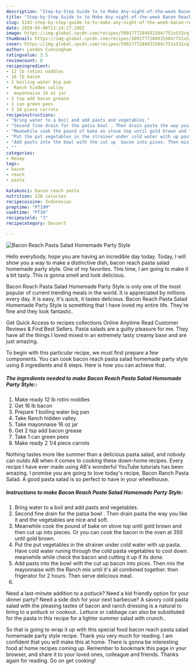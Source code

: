 ```yaml
---
description: "Step-by-Step Guide to to Make Any-night-of-the-week Bacon Reach Pasta Salad Homemade Party Style"
title: "Step-by-Step Guide to to Make Any-night-of-the-week Bacon Reach Pasta Salad Homemade Party Style"
slug: 5142-step-by-step-guide-to-to-make-any-night-of-the-week-bacon-reach-pasta-salad-homemade-party-style
date: 2020-05-06T11:14:17.246Z
image: https://img-global.cpcdn.com/recipes/5091777284931584/751x532cq70/bacon-reach-pasta-salad-homemade-party-style-recipe-main-photo.jpg
thumbnail: https://img-global.cpcdn.com/recipes/5091777284931584/751x532cq70/bacon-reach-pasta-salad-homemade-party-style-recipe-main-photo.jpg
cover: https://img-global.cpcdn.com/recipes/5091777284931584/751x532cq70/bacon-reach-pasta-salad-homemade-party-style-recipe-main-photo.jpg
author: Landon Cunningham
ratingvalue: 3.5
reviewcount: 8
recipeingredient:
- 12 lb rotini noddles
- 16 lb bacon
- 1 boiling water big pan
-  Ranch hidden valley
-  mayonnaise 16 oz jar
- 2 tsp add bacon grease
- 1 can green pees
- 2 14 piece carrots
recipeinstructions:
- "Bring water to a boil and add pasts and vegetables."
- "Second fine drain for the patsa bowl . Then drain pasta the way you like it and the vegetables are nice and soft."
- "Meanwhile cook the pound of bake on stove top until gold brown and then cut up into pieces. Or you can cook the bacon in the oven at 350 until gold brown."
- "Put the put vegetables in the strainer under cold water with up pasta.  Have cold water runing through the cold pasta vegetables to cool down. meanwhile while check the bacon and cutting it up if its done."
- "Add pasts into the bowl with the cut up  bacon into pices. Then mix the mayonnaise with the Ranch mix until it&#39;s all combined together. then frigerator for 2 hours. Then serve delicious meal."
- ""
categories:
- Resep
tags:
- bacon
- reach
- pasta

katakunci: bacon reach pasta
nutrition: 228 calories
recipecuisine: Indonesian
preptime: "PT19M"
cooktime: "PT1H"
recipeyield: "3"
recipecategory: Dessert

---
```



![Bacon Reach Pasta Salad Homemade Party Style](https://img-global.cpcdn.com/recipes/5091777284931584/751x532cq70/bacon-reach-pasta-salad-homemade-party-style-recipe-main-photo.jpg)

Hello everybody, hope you are having an incredible day today. Today, I will show you a way to make a distinctive dish, bacon reach pasta salad homemade party style. One of my favorites. This time, I am going to make it a bit tasty. This is gonna smell and look delicious.

Bacon Reach Pasta Salad Homemade Party Style is only one of the most popular of current trending meals in the world. It is appreciated by millions every day. It is easy, it's quick, it tastes delicious. Bacon Reach Pasta Salad Homemade Party Style is something that I have loved my entire life. They're fine and they look fantastic.

Get Quick Access to recipes collections Online Anytime Read Customer Reviews &amp; Find Best Sellers. Pasta salads are a guilty pleasure for me. They have all the things I loved mixed in an extremely tasty creamy base and are just amazing.


To begin with this particular recipe, we must first prepare a few components. You can cook bacon reach pasta salad homemade party style using 8 ingredients and 6 steps. Here is how you can achieve that.

##### The ingredients needed to make Bacon Reach Pasta Salad Homemade Party Style::

1. Make ready 12 lb rotini noddles
1. Get 16 lb bacon
1. Prepare 1 boiling water big pan
1. Take  Ranch hidden valley
1. Take  mayonnaise 16 oz jar
1. Get 2 tsp add bacon grease
1. Take 1 can green pees
1. Make ready 2 1/4 piece carrots


Nothing tastes more like summer than a delicious pasta salad, and nobody can outdo AB when it comes to cooking these down-home recipes. Every recipe I have ever made using AB&#39;s wonderful YouTube tutorials has been amazing. I promise you are going to love today&#39;s recipe, Bacon Ranch Pasta Salad. A good pasta salad is so perfect to have in your wheelhouse. 

##### Instructions to make Bacon Reach Pasta Salad Homemade Party Style:

1. Bring water to a boil and add pasts and vegetables.
1. Second fine drain for the patsa bowl . Then drain pasta the way you like it and the vegetables are nice and soft.
1. Meanwhile cook the pound of bake on stove top until gold brown and then cut up into pieces. Or you can cook the bacon in the oven at 350 until gold brown.
1. Put the put vegetables in the strainer under cold water with up pasta.  Have cold water runing through the cold pasta vegetables to cool down. meanwhile while check the bacon and cutting it up if its done.
1. Add pasts into the bowl with the cut up  bacon into pices. Then mix the mayonnaise with the Ranch mix until it&#39;s all combined together. then frigerator for 2 hours. Then serve delicious meal.
1. 


Need a last-minute addition to a potluck? Need a kid friendly option for your dinner party? Need a side dish for your next barbecue? A savory cold pasta salad with the pleasing tastes of bacon and ranch dressing is a natural to bring to a potluck or cookout.. Lettuce or cabbage can also be substituted for the pasta in this recipe for a lighter summer salad with crunch.. 

So that is going to wrap it up with this special food bacon reach pasta salad homemade party style recipe. Thank you very much for reading. I am confident that you will make this at home. There is gonna be interesting food at home recipes coming up. Remember to bookmark this page in your browser, and share it to your loved ones, colleague and friends. Thanks again for reading. Go on get cooking!
